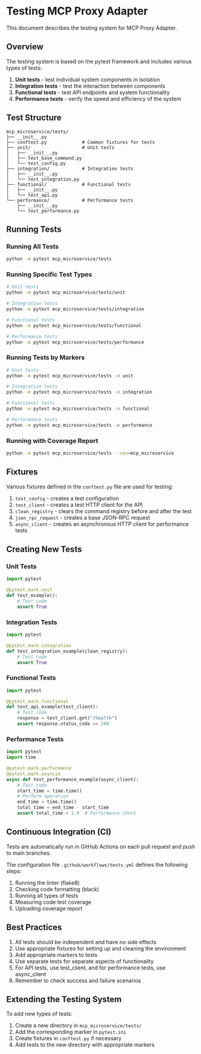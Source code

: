 # Testing MCP Proxy Adapter

This document describes the testing system for MCP Proxy Adapter.

## Overview

The testing system is based on the pytest framework and includes various types of tests:

1. **Unit tests** - test individual system components in isolation
2. **Integration tests** - test the interaction between components
3. **Functional tests** - test API endpoints and system functionality
4. **Performance tests** - verify the speed and efficiency of the system

## Test Structure

```
mcp_microservice/tests/
├── __init__.py
├── conftest.py             # Common fixtures for tests
├── unit/                   # Unit tests
│   ├── __init__.py
│   ├── test_base_command.py
│   └── test_config.py
├── integration/            # Integration tests
│   ├── __init__.py
│   └── test_integration.py
├── functional/             # Functional tests
│   ├── __init__.py
│   └── test_api.py
└── performance/            # Performance tests
    ├── __init__.py
    └── test_performance.py
```

## Running Tests

### Running All Tests

```bash
python -m pytest mcp_microservice/tests
```

### Running Specific Test Types

```bash
# Unit tests
python -m pytest mcp_microservice/tests/unit

# Integration tests
python -m pytest mcp_microservice/tests/integration

# Functional tests
python -m pytest mcp_microservice/tests/functional

# Performance tests
python -m pytest mcp_microservice/tests/performance
```

### Running Tests by Markers

```bash
# Unit tests
python -m pytest mcp_microservice/tests -m unit

# Integration tests
python -m pytest mcp_microservice/tests -m integration

# Functional tests
python -m pytest mcp_microservice/tests -m functional

# Performance tests
python -m pytest mcp_microservice/tests -m performance
```

### Running with Coverage Report

```bash
python -m pytest mcp_microservice/tests --cov=mcp_microservice
```

## Fixtures

Various fixtures defined in the `conftest.py` file are used for testing:

1. `test_config` - creates a test configuration
2. `test_client` - creates a test HTTP client for the API
3. `clean_registry` - clears the command registry before and after the test
4. `json_rpc_request` - creates a base JSON-RPC request
5. `async_client` - creates an asynchronous HTTP client for performance tests

## Creating New Tests

### Unit Tests

```python
import pytest

@pytest.mark.unit
def test_example():
    # Test code
    assert True
```

### Integration Tests

```python
import pytest

@pytest.mark.integration
def test_integration_example(clean_registry):
    # Test code
    assert True
```

### Functional Tests

```python
import pytest

@pytest.mark.functional
def test_api_example(test_client):
    # Test code
    response = test_client.get("/health")
    assert response.status_code == 200
```

### Performance Tests

```python
import pytest
import time

@pytest.mark.performance
@pytest.mark.asyncio
async def test_performance_example(async_client):
    # Test code
    start_time = time.time()
    # Perform operation
    end_time = time.time()
    total_time = end_time - start_time
    assert total_time < 1.0  # Performance check
```

## Continuous Integration (CI)

Tests are automatically run in GitHub Actions on each pull request and push to main branches.

The configuration file `.github/workflows/tests.yml` defines the following steps:

1. Running the linter (flake8)
2. Checking code formatting (black)
3. Running all types of tests
4. Measuring code test coverage
5. Uploading coverage report

## Best Practices

1. All tests should be independent and have no side effects
2. Use appropriate fixtures for setting up and cleaning the environment
3. Add appropriate markers to tests
4. Use separate tests for separate aspects of functionality
5. For API tests, use test_client, and for performance tests, use async_client
6. Remember to check success and failure scenarios

## Extending the Testing System

To add new types of tests:

1. Create a new directory in `mcp_microservice/tests/`
2. Add the corresponding marker in `pytest.ini`
3. Create fixtures in `conftest.py` if necessary
4. Add tests to the new directory with appropriate markers 